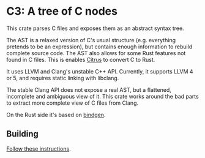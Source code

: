 # C3: A tree of C nodes

This crate parses C files and exposes them as an abstract syntax tree.

The AST is a relaxed version of C's usual structure (e.g. everything pretends to be an expression), but contains enough information to rebuild complete source code. The AST also allows for some Rust features not found in C files. This is enables [Citrus](https://gitlab.com/citrus-rs/citrus) to convert C to Rust.

It uses LLVM and Clang's unstable C++ API. Currently, it supports LLVM 4 or 5, and requires static linking with libclang.

The stable Clang API does not expose a real AST, but a flattened, incomplete and ambiguous view of it. This crate works around the bad parts to extract more complete view of C files from Clang.

On the Rust side it's based on [bindgen](https://github.com/rust-lang-nursery/rust-bindgen).

## Building

[Follow these instructions](https://gitlab.com/citrus-rs/c3/blob/master/c3_clang_extensions/README.md).
